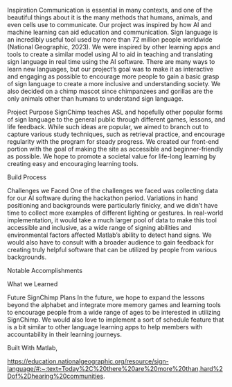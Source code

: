 Inspiration
	Communication is essential in many contexts, and one of the beautiful things about it is the many methods that humans, animals, and even cells use to communicate. Our project was inspired by how AI and machine learning can aid education and communication. Sign language is an incredibly useful tool used by more than 72 million people worldwide (National Geographic, 2023). We were inspired by other learning apps and tools to create a similar model using AI to aid in teaching and translating sign language in real time using the AI software. There are many ways to learn new languages, but our project’s goal was to make it as interactive and engaging as possible to encourage more people to gain a basic grasp of sign language to create a more inclusive and understanding society. We also decided on a chimp mascot since chimpanzees and gorillas are the only animals other than humans to understand sign language.

Project Purpose
	SignChimp teaches ASL and hopefully other popular forms of sign language to the general public through different games, lessons, and life feedback. While such ideas are popular, we aimed to branch out to capture various study techniques, such as retrieval practice, and encourage regularity with the program for steady progress. We created our front-end portion with the goal of making the site as accessible and beginner-friendly as possible. We hope to promote a societal value for life-long learning by creating easy and encouraging learning tools. 

Build Process

Challenges we Faced 
	One of the challenges we faced was collecting data for our AI software during the hackathon period. Variations in hand positioning and backgrounds were particularly finicky, and we didn’t have time to collect more examples of different lighting or gestures. In real-world implementation, it would take a much larger pool of data to make this tool accessible and inclusive, as a wide range of signing abilities and environmental factors affected Matlab’s ability to detect hand signs. We would also have to consult with a broader audience to gain feedback for creating truly helpful software that can be utilized by people from various backgrounds. 

Notable Accomplishments

What we Learned

Future SignChimp Plans
	In the future, we hope to expand the lessons beyond the alphabet and integrate more memory games and learning tools to encourage people from a wide range of ages to be interested in utilizing SignChimp. We would also love to implement a sort of schedule feature that is a bit similar to other language learning apps to help members with accountability in their learning journeys.

Built With
Matlab, 

https://education.nationalgeographic.org/resource/sign-language/#:~:text=Today%2C%20there%20are%20more%20than,hard%2Dof%2Dhearing%20communities. 